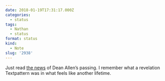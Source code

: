 ```yaml
---
date: 2018-01-19T17:31:17.000Z
categories:
  - status
tags:
  - Nathan
  - status
format: status
kind:
  - Note
slug: '2938'
---
```

Just read [the news][1] of Dean Allen’s passing. I remember what a revelation Textpattern was in what feels like another lifetime.

 [1]: https://daringfireball.net/2018/01/dean_allen

